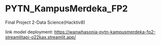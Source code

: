 # PYTN_KampusMerdeka_FP2
Final Project 2-Data Science(Hacktiv8)

link model deployment: https://wanwhasonia-pytn-kampusmerdeka-fp2-streamlitapi-o22kax.streamlit.app/ 
